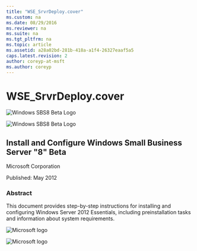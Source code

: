 ```yaml
---
title: "WSE_SrvrDeploy.cover"
ms.custom: na
ms.date: 08/29/2016
ms.reviewer: na
ms.suite: na
ms.tgt_pltfrm: na
ms.topic: article
ms.assetid: a28a02bd-281b-418a-a1f4-26327eaaf5a5
caps.latest.revision: 2
author: coreyp-at-msft
ms.author: coreyp
---
```

# WSE_SrvrDeploy.cover

![Windows SBS8 Beta Logo](media/WindowsSBS8Betalogo.gif "WindowsSBS8Betalogo")  

![Windows SBS8 Beta Logo](../windows-server-essentials-notinTOC/media/WindowsSBS8Betalogo.gif "WindowsSBS8Betalogo")  

  
## Install and Configure Windows Small Business Server "8" Beta  
 Microsoft Corporation  
  
 Published: May 2012  
  
### Abstract  
 This document provides step-by-step instructions for installing and configuring  Windows Server 2012 Essentials, including preinstallation tasks and information about system requirements.  
  

 ![Microsoft logo](media/DocCoverBottom.gif "DocCoverBottom")

 ![Microsoft logo](../windows-server-essentials-notinTOC/media/DocCoverBottom.gif "DocCoverBottom")

